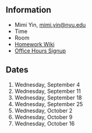## Information
* Mimi Yin, mimi.yin@nyu.edu
* Time
* Room
* [Homework Wiki](https://github.com/ITPNYU/ICM-2019-Code/wiki/Homework-MimiY-03)
* [Office Hours Signup](https://itp.nyu.edu/inwiki/Signup/Mimi)

## Dates

1. Wednesday, September 4
2. Wednesday, September 11
3. Wednesday, September 18
4. Wednesday, September 25
5. Wednesday, October 2
6. Wednesday, October 9
7. Wednesday, October 16

